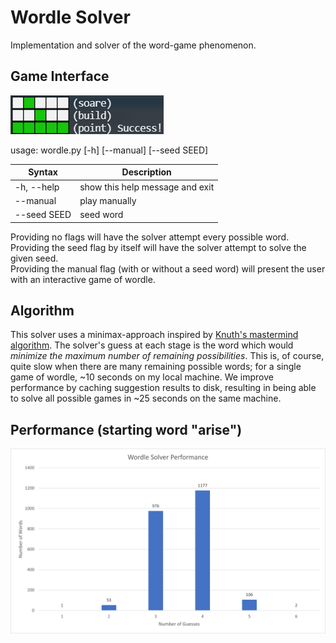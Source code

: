 # Wordle Solver

Implementation and solver of the word-game phenomenon.

## Game Interface
![lorem ipsum](assets/gameplay.png "Gameplay")

usage: wordle.py [-h] [--manual] [--seed SEED]

| Syntax | Description |
| ----------- | ----------- |
| -h, --help   | show this help message and exit |
| --manual     | play manually |
| --seed SEED  | seed word |

Providing no flags will have the solver attempt every possible word.\
Providing the seed flag by itself will have the solver attempt to solve the given seed.\
Providing the manual flag (with or without a seed word) will present the user with an interactive game of wordle.
## Algorithm
This solver uses a minimax-approach inspired by [Knuth's mastermind algorithm](http://www.cs.uni.edu/~wallingf/teaching/cs3530/resources/knuth-mastermind.pdf). The solver's guess at each stage is the word which would *minimize the maximum number of remaining possibilities*. This is, of course, quite slow when there are many remaining possible words; for a single game of wordle, ~10 seconds on my local machine. We improve performance by caching suggestion results to disk, resulting in being able to solve all possible games in ~25 seconds on the same machine.

## Performance (starting word "arise")
![lorem ipsum](assets/performance2.png "Performance2")
